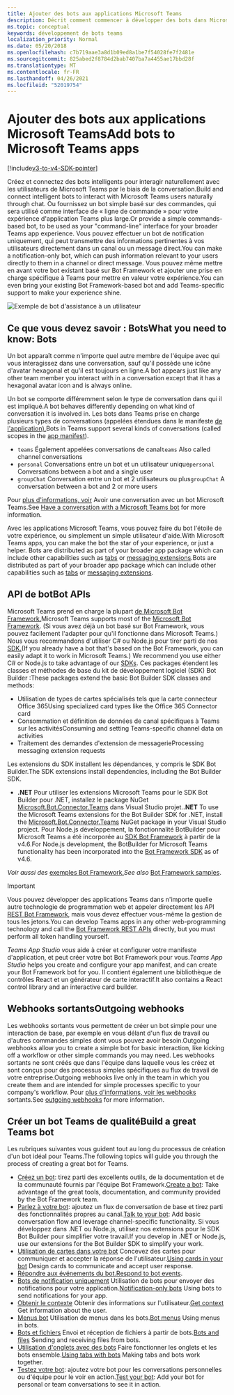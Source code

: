```yaml
---
title: Ajouter des bots aux applications Microsoft Teams
description: Décrit comment commencer à développer des bots dans Microsoft Teams
ms.topic: conceptual
keywords: développement de bots teams
localization_priority: Normal
ms.date: 05/20/2018
ms.openlocfilehash: c7b719aae3a8d1b09ed8a1be7f54028fe7f2481e
ms.sourcegitcommit: 825abed2f8784d2bab7407ba7a4455ae17bbd28f
ms.translationtype: MT
ms.contentlocale: fr-FR
ms.lasthandoff: 04/26/2021
ms.locfileid: "52019754"
---
```

# <a name="add-bots-to-microsoft-teams-apps"></a><span data-ttu-id="ddcd3-104">Ajouter des bots aux applications Microsoft Teams</span><span class="sxs-lookup"><span data-stu-id="ddcd3-104">Add bots to Microsoft Teams apps</span></span>

[!include[v3-to-v4-SDK-pointer](~/includes/v3-to-v4-pointer-bots.md)]

<span data-ttu-id="ddcd3-105">Créez et connectez des bots intelligents pour interagir naturellement avec les utilisateurs de Microsoft Teams par le biais de la conversation.</span><span class="sxs-lookup"><span data-stu-id="ddcd3-105">Build and connect intelligent bots to interact with Microsoft Teams users naturally through chat.</span></span> <span data-ttu-id="ddcd3-106">Ou fournissez un bot simple basé sur des commandes, qui sera utilisé comme interface de « ligne de commande » pour votre expérience d'application Teams plus large.</span><span class="sxs-lookup"><span data-stu-id="ddcd3-106">Or provide a simple commands-based bot, to be used as your "command-line" interface for your broader Teams app experience.</span></span> <span data-ttu-id="ddcd3-107">Vous pouvez effectuer un bot de notification uniquement, qui peut transmettre des informations pertinentes à vos utilisateurs directement dans un canal ou un message direct.</span><span class="sxs-lookup"><span data-stu-id="ddcd3-107">You can make a notification-only bot, which can push information relevant to your users directly to them in a channel or direct message.</span></span> <span data-ttu-id="ddcd3-108">Vous pouvez même mettre en avant votre bot existant basé sur Bot Framework et ajouter une prise en charge spécifique à Teams pour mettre en valeur votre expérience.</span><span class="sxs-lookup"><span data-stu-id="ddcd3-108">You can even bring your existing Bot Framework-based bot and add Teams-specific support to make your experience shine.</span></span>

![Exemple de bot d'assistance à un utilisateur](~/assets/images/bot_example.png)

## <a name="what-you-need-to-know-bots"></a><span data-ttu-id="ddcd3-110">Ce que vous devez savoir : Bots</span><span class="sxs-lookup"><span data-stu-id="ddcd3-110">What you need to know: Bots</span></span>

<span data-ttu-id="ddcd3-111">Un bot apparaît comme n'importe quel autre membre de l'équipe avec qui vous interagissez dans une conversation, sauf qu'il possède une icône d'avatar hexagonal et qu'il est toujours en ligne.</span><span class="sxs-lookup"><span data-stu-id="ddcd3-111">A bot appears just like any other team member you interact with in a conversation except that it has a hexagonal avatar icon and is always online.</span></span>

<span data-ttu-id="ddcd3-112">Un bot se comporte différemment selon le type de conversation dans qui il est impliqué.</span><span class="sxs-lookup"><span data-stu-id="ddcd3-112">A bot behaves differently depending on what kind of conversation it is involved in.</span></span> <span data-ttu-id="ddcd3-113">Les bots dans Teams prise en charge plusieurs types de conversations (appelées étendues dans le manifeste [de l'application).](~/resources/schema/manifest-schema.md)</span><span class="sxs-lookup"><span data-stu-id="ddcd3-113">Bots in Teams support several kinds of conversations (called scopes in the [app manifest](~/resources/schema/manifest-schema.md)).</span></span>

* <span data-ttu-id="ddcd3-114">`teams` Également appelées conversations de canal</span><span class="sxs-lookup"><span data-stu-id="ddcd3-114">`teams` Also called channel conversations</span></span>
* <span data-ttu-id="ddcd3-115">`personal` Conversations entre un bot et un utilisateur unique</span><span class="sxs-lookup"><span data-stu-id="ddcd3-115">`personal` Conversations between a bot and a single user</span></span>
* <span data-ttu-id="ddcd3-116">`groupChat` Conversation entre un bot et 2 utilisateurs ou plus</span><span class="sxs-lookup"><span data-stu-id="ddcd3-116">`groupChat` A conversation between a bot and 2 or more users</span></span>

<span data-ttu-id="ddcd3-117">Pour [plus d'informations, voir](~/resources/bot-v3/bot-conversations/bots-conversations.md) Avoir une conversation avec un bot Microsoft Teams.</span><span class="sxs-lookup"><span data-stu-id="ddcd3-117">See [Have a conversation with a Microsoft Teams bot](~/resources/bot-v3/bot-conversations/bots-conversations.md) for more information.</span></span>

<span data-ttu-id="ddcd3-118">Avec les applications Microsoft Teams, vous pouvez faire du bot l'étoile de votre expérience, ou simplement un simple utilisateur d'aide.</span><span class="sxs-lookup"><span data-stu-id="ddcd3-118">With Microsoft Teams apps, you can make the bot the star of your experience, or just a helper.</span></span> <span data-ttu-id="ddcd3-119">Bots are distributed as part of your broader app package which can include other capabilities such as [tabs](~/tabs/what-are-tabs.md) or [messaging extensions](~/messaging-extensions/what-are-messaging-extensions.md).</span><span class="sxs-lookup"><span data-stu-id="ddcd3-119">Bots are distributed as part of your broader app package which can include other capabilities such as [tabs](~/tabs/what-are-tabs.md) or [messaging extensions](~/messaging-extensions/what-are-messaging-extensions.md).</span></span>

## <a name="bot-apis"></a><span data-ttu-id="ddcd3-120">API de bot</span><span class="sxs-lookup"><span data-stu-id="ddcd3-120">Bot APIs</span></span>

<span data-ttu-id="ddcd3-121">Microsoft Teams prend en charge la plupart [de Microsoft Bot Framework.](https://dev.botframework.com/)</span><span class="sxs-lookup"><span data-stu-id="ddcd3-121">Microsoft Teams supports most of the [Microsoft Bot Framework](https://dev.botframework.com/).</span></span> <span data-ttu-id="ddcd3-122">(Si vous avez déjà un bot basé sur Bot Framework, vous pouvez facilement l'adapter pour qu'il fonctionne dans Microsoft Teams.) Nous vous recommandons d'utiliser C# ou Node.js pour tirer parti de nos [SDK.](/microsoftteams/platform/#pivot=sdk-tools)</span><span class="sxs-lookup"><span data-stu-id="ddcd3-122">(If you already have a bot that's based on the Bot Framework, you can easily adapt it to work in Microsoft Teams.) We recommend you use either C# or Node.js to take advantage of our [SDKs](/microsoftteams/platform/#pivot=sdk-tools).</span></span> <span data-ttu-id="ddcd3-123">Ces packages étendent les classes et méthodes de base du kit de développement logiciel (SDK) Bot Builder :</span><span class="sxs-lookup"><span data-stu-id="ddcd3-123">These packages extend the basic Bot Builder SDK classes and methods:</span></span>

* <span data-ttu-id="ddcd3-124">Utilisation de types de cartes spécialisés tels que la carte connecteur Office 365</span><span class="sxs-lookup"><span data-stu-id="ddcd3-124">Using specialized card types like the Office 365 Connector card</span></span>
* <span data-ttu-id="ddcd3-125">Consommation et définition de données de canal spécifiques à Teams sur les activités</span><span class="sxs-lookup"><span data-stu-id="ddcd3-125">Consuming and setting Teams-specific channel data on activities</span></span>
* <span data-ttu-id="ddcd3-126">Traitement des demandes d'extension de messagerie</span><span class="sxs-lookup"><span data-stu-id="ddcd3-126">Processing messaging extension requests</span></span>

<span data-ttu-id="ddcd3-127">Les extensions du SDK installent les dépendances, y compris le SDK Bot Builder.</span><span class="sxs-lookup"><span data-stu-id="ddcd3-127">The SDK extensions install dependencies, including the Bot Builder SDK.</span></span>

* <span data-ttu-id="ddcd3-128">**.NET** Pour utiliser les extensions Microsoft Teams pour le SDK Bot Builder pour .NET, installez le package NuGet [Microsoft.Bot.Connector.Teams](https://www.nuget.org/packages/Microsoft.Bot.Connector.Teams) dans Visual Studio projet.</span><span class="sxs-lookup"><span data-stu-id="ddcd3-128">**.NET** To use the Microsoft Teams extensions for the Bot Builder SDK for .NET, install the [Microsoft.Bot.Connector.Teams](https://www.nuget.org/packages/Microsoft.Bot.Connector.Teams) NuGet package in your Visual Studio project.</span></span> <span data-ttu-id="ddcd3-129">Pour Node.js développement, la fonctionnalité BotBuilder pour Microsoft Teams a été incorporée au [SDK Bot Framework](https://github.com/microsoft/botframework-sdk) à partir de la v4.6.</span><span class="sxs-lookup"><span data-stu-id="ddcd3-129">For Node.js development, the BotBuilder for Microsoft Teams functionality has been incorporated into the [Bot Framework SDK](https://github.com/microsoft/botframework-sdk) as of v4.6.</span></span>

<span data-ttu-id="ddcd3-130">*Voir aussi des* [exemples Bot Framework.](https://github.com/Microsoft/BotBuilder-Samples/blob/master/README.md)</span><span class="sxs-lookup"><span data-stu-id="ddcd3-130">*See also* [Bot Framework samples](https://github.com/Microsoft/BotBuilder-Samples/blob/master/README.md).</span></span>

> [!IMPORTANT]
> <span data-ttu-id="ddcd3-131">Vous pouvez développer des applications Teams dans n'importe quelle autre technologie de programmation web et appeler directement les API [REST Bot Framework,](/bot-framework/rest-api/bot-framework-rest-overview) mais vous devez effectuer vous-même la gestion de tous les jetons.</span><span class="sxs-lookup"><span data-stu-id="ddcd3-131">You can develop Teams apps in any other web-programming technology and call the [Bot Framework REST APIs](/bot-framework/rest-api/bot-framework-rest-overview) directly, but you must perform all token handling yourself.</span></span>

<span data-ttu-id="ddcd3-132">*Teams App Studio vous* aide à créer et configurer votre manifeste d'application, et peut créer votre bot Bot Framework pour vous.</span><span class="sxs-lookup"><span data-stu-id="ddcd3-132">*Teams App Studio* helps you create and configure your app manifest, and can create your Bot Framework bot for you.</span></span> <span data-ttu-id="ddcd3-133">Il contient également une bibliothèque de contrôles React et un générateur de carte interactif.</span><span class="sxs-lookup"><span data-stu-id="ddcd3-133">It also contains a React control library and an interactive card builder.</span></span>

## <a name="outgoing-webhooks"></a><span data-ttu-id="ddcd3-134">Webhooks sortants</span><span class="sxs-lookup"><span data-stu-id="ddcd3-134">Outgoing webhooks</span></span>

<span data-ttu-id="ddcd3-135">Les webhooks sortants vous permettent de créer un bot simple pour une interaction de base, par exemple en vous délant d'un flux de travail ou d'autres commandes simples dont vous pouvez avoir besoin.</span><span class="sxs-lookup"><span data-stu-id="ddcd3-135">Outgoing webhooks allow you to create a simple bot for basic interaction, like kicking off a workflow or other simple commands you may need.</span></span> <span data-ttu-id="ddcd3-136">Les webhooks sortants ne sont créés que dans l'équipe dans laquelle vous les créez et sont conçus pour des processus simples spécifiques au flux de travail de votre entreprise.</span><span class="sxs-lookup"><span data-stu-id="ddcd3-136">Outgoing webhooks live only in the team in which you create them and are intended for simple processes specific to your company's workflow.</span></span> <span data-ttu-id="ddcd3-137">Pour [plus d'informations, voir les webhooks](~/webhooks-and-connectors/how-to/add-outgoing-webhook.md) sortants.</span><span class="sxs-lookup"><span data-stu-id="ddcd3-137">See [outgoing webhooks](~/webhooks-and-connectors/how-to/add-outgoing-webhook.md) for more information.</span></span>

## <a name="build-a-great-teams-bot"></a><span data-ttu-id="ddcd3-138">Créer un bot Teams de qualité</span><span class="sxs-lookup"><span data-stu-id="ddcd3-138">Build a great Teams bot</span></span>

<span data-ttu-id="ddcd3-139">Les rubriques suivantes vous guident tout au long du processus de création d'un bot idéal pour Teams.</span><span class="sxs-lookup"><span data-stu-id="ddcd3-139">The following topics will guide you through the process of creating a great bot for Teams.</span></span>

* <span data-ttu-id="ddcd3-140">[Créez un bot](~/resources/bot-v3/bots-create.md): tirez parti des excellents outils, de la documentation et de la communauté fournis par l'équipe Bot Framework.</span><span class="sxs-lookup"><span data-stu-id="ddcd3-140">[Create a bot](~/resources/bot-v3/bots-create.md): Take advantage of the great tools, documentation, and community provided by the Bot Framework team.</span></span>
* <span data-ttu-id="ddcd3-141">[Parlez à votre bot](~/resources/bot-v3/bot-conversations/bots-conversations.md): ajoutez un flux de conversation de base et tirez parti des fonctionnalités propres au canal.</span><span class="sxs-lookup"><span data-stu-id="ddcd3-141">[Talk to your bot](~/resources/bot-v3/bot-conversations/bots-conversations.md): Add basic conversation flow and leverage channel-specific functionality.</span></span> <span data-ttu-id="ddcd3-142">Si vous développez dans .NET ou Node.js, utilisez nos extensions pour le SDK Bot Builder pour simplifier votre travail.</span><span class="sxs-lookup"><span data-stu-id="ddcd3-142">If you develop in .NET or Node.js, use our extensions for the Bot Builder SDK to simplify your work.</span></span>
* <span data-ttu-id="ddcd3-143">[Utilisation de cartes dans votre bot](~/resources/bot-v3/bots-cards.md) Concevez des cartes pour communiquer et accepter la réponse de l'utilisateur.</span><span class="sxs-lookup"><span data-stu-id="ddcd3-143">[Using cards in your bot](~/resources/bot-v3/bots-cards.md) Design cards to communicate and accept user response.</span></span>
* <span data-ttu-id="ddcd3-144">[Répondre aux événements du bot.](~/resources/bot-v3/bots-notifications.md)</span><span class="sxs-lookup"><span data-stu-id="ddcd3-144">[Respond to bot events](~/resources/bot-v3/bots-notifications.md).</span></span>
* <span data-ttu-id="ddcd3-145">[Bots de notification uniquement](~/resources/bot-v3/bots-notification-only.md) Utilisation de bots pour envoyer des notifications pour votre application.</span><span class="sxs-lookup"><span data-stu-id="ddcd3-145">[Notification-only bots](~/resources/bot-v3/bots-notification-only.md) Using bots to send notifications for your app.</span></span>
* <span data-ttu-id="ddcd3-146">[Obtenir le contexte](~/resources/bot-v3/bots-context.md) Obtenir des informations sur l'utilisateur.</span><span class="sxs-lookup"><span data-stu-id="ddcd3-146">[Get context](~/resources/bot-v3/bots-context.md) Get information about the user.</span></span>
* <span data-ttu-id="ddcd3-147">[Menus bot](~/resources/bot-v3/bots-menus.md) Utilisation de menus dans les bots.</span><span class="sxs-lookup"><span data-stu-id="ddcd3-147">[Bot menus](~/resources/bot-v3/bots-menus.md) Using menus in bots.</span></span>
* <span data-ttu-id="ddcd3-148">[Bots et fichiers](~/resources/bot-v3/bots-files.md) Envoi et réception de fichiers à partir de bots.</span><span class="sxs-lookup"><span data-stu-id="ddcd3-148">[Bots and files](~/resources/bot-v3/bots-files.md) Sending and receiving files from bots.</span></span>
* <span data-ttu-id="ddcd3-149">[Utilisation d'onglets avec des bots](~/resources/bot-v3/bots-with-tabs.md) Faire fonctionner les onglets et les bots ensemble.</span><span class="sxs-lookup"><span data-stu-id="ddcd3-149">[Using tabs with bots](~/resources/bot-v3/bots-with-tabs.md) Making tabs and bots work together.</span></span>
* <span data-ttu-id="ddcd3-150">[Testez votre bot](~/resources/bot-v3/bots-test.md): ajoutez votre bot pour les conversations personnelles ou d'équipe pour le voir en action.</span><span class="sxs-lookup"><span data-stu-id="ddcd3-150">[Test your bot](~/resources/bot-v3/bots-test.md): Add your bot for personal or team conversations to see it in action.</span></span>
